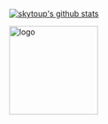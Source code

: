 [![skytoup's github stats](https://github-readme-stats.vercel.app/api?username=skytoup&show_icons=true)](https://github.com/skytoup)

<img src="https://github-profile-trophy.vercel.app/?username=skytoup&theme=flat&column=7" alt="logo" height="160" align="center" style="margin: auto; margin-bottom: 20px;" />
